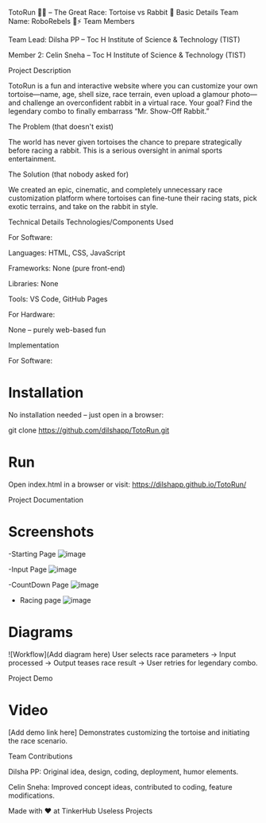 TotoRun 🐢💨 – The Great Race: Tortoise vs Rabbit 🎯
Basic Details
Team Name: RoboRebels 🤖⚡
Team Members

Team Lead: Dilsha PP – Toc H Institute of Science & Technology (TIST)

Member 2: Celin Sneha – Toc H Institute of Science & Technology (TIST)

Project Description

TotoRun is a fun and interactive website where you can customize your own tortoise—name, age, shell size, race terrain, even upload a glamour photo—and challenge an overconfident rabbit in a virtual race. Your goal? Find the legendary combo to finally embarrass “Mr. Show-Off Rabbit.”

The Problem (that doesn't exist)

The world has never given tortoises the chance to prepare strategically before racing a rabbit. This is a serious oversight in animal sports entertainment.

The Solution (that nobody asked for)

We created an epic, cinematic, and completely unnecessary race customization platform where tortoises can fine-tune their racing stats, pick exotic terrains, and take on the rabbit in style.

Technical Details
Technologies/Components Used

For Software:

Languages: HTML, CSS, JavaScript

Frameworks: None (pure front-end)

Libraries: None

Tools: VS Code, GitHub Pages

For Hardware:

None – purely web-based fun

Implementation

For Software:

# Installation
No installation needed – just open in a browser:

git clone https://github.com/dilshapp/TotoRun.git


# Run
Open index.html in a browser or visit:
https://dilshapp.github.io/TotoRun/

Project Documentation

# Screenshots
-Starting Page
![image](https://github.com/dilshapp/TotoRun/blob/main/IMG-20250815-WA0005.jpg) 

-Input Page
![image](https://github.com/dilshapp/TotoRun/blob/main/IMG-20250815-WA0003.jpg)

-CountDown Page
![image]()


- Racing page
  ![image](https://github.com/dilshapp/TotoRun/blob/main/IMG-20250815-WA0004.jpg)


  
  

# Diagrams
![Workflow](Add diagram here)
User selects race parameters → Input processed → Output teases race result → User retries for legendary combo.

Project Demo

# Video
[Add demo link here]
Demonstrates customizing the tortoise and initiating the race scenario.

Team Contributions

Dilsha PP: Original idea, design, coding, deployment, humor elements.

Celin Sneha: Improved concept ideas, contributed to coding, feature modifications.

Made with ❤️ at TinkerHub Useless Projects


